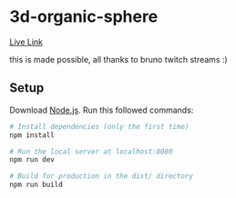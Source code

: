# 3d-organic-sphere

[Live Link](#)

this is made possible, all thanks to bruno twitch streams :)

## Setup

Download [Node.js](https://nodejs.org/en/download/). Run this followed commands:

```bash
# Install dependencies (only the first time)
npm install

# Run the local server at localhost:8080
npm run dev

# Build for production in the dist/ directory
npm run build
```

